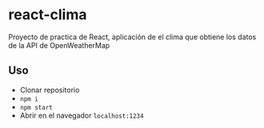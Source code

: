 # react-clima
Proyecto de practica de React, aplicación de el clima que obtiene los datos de la API de OpenWeatherMap

## Uso

* Clonar repositorio
* ```npm i```
* ```npm start```
* Abrir en el navegador ```localhost:1234```
